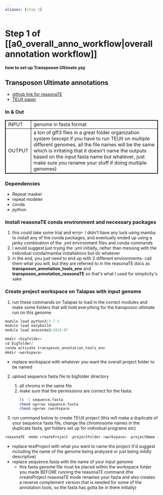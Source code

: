 ```yaml
---
aliases: [step 1]
---
```

# Step 1 of [[a0_overall_anno_workflow|overall annotation workflow]]
**how to set up Transposon Ultimate yay**

## Transposon Ultimate annotations
- [github link for reasonaTE](https://github.com/DerKevinRiehl/transposon_annotation_reasonaTE)
- [TEUlt paper](https://academic.oup.com/nar/article/50/11/e64/6541023)

### In & Out
<table cellpadding="5" style="border: 1px solid black">
    <tr style="border: 1px solid black">
        <td style="border: 1px solid black" >INPUT</td>
        <td style="border: 1px solid black">genome in fasta format</td>
    </tr>
    <tr>
        <td style="border: 1px solid black">OUTPUT</td>
        <td style="border: 1px solid black">a ton of gff3 files in a great folder organization system (except if you have to run TEUlt on multiple different genomes, all the file names will be the same which is irritating that it doesn't name the outputs based on the input fasta name but whatever, just make sure you rename your stuff if doing multiple genomes)</td>
    </tr>
</table>

### Dependencies
- Repeat masker
- repeat modeler
- conda
- python

### Install reasonaTE conda environment and necessary packages
1. this could take some trial and error- I didn't have any luck using mamba to install any of the conda packages, and eventually ended up using a janky combination of the .yml environment files and conda commands
2. I would suggest just trying the .yml initially, rather than messing with the individual conda/mamba installations but do whatever
3. in the end, you just need to end up with 2 different environments- call them what you will, but they are referred to in the reasonaTE docs as **transposon_annotation_tools_env** and **transposon_annotation_reasonaTE** so that's what I used for simplicity's sake

### Create project workspace on Talapas with input genome

1. run these commands on Talapas to load in the correct modules and make some folders that will hold everything for the transposon ultimate run on this genome
```python
module load python3/3.7.5
module load easybuild
module load anaconda3/2019.07

mkdir <bigfolder>
cd bigfolder/
conda activate transposon_annotation_tools_env
mkdir <workspace>
```
- replace workspace with whatever you want the overall project folder to be named

2. upload sequence fasta file to bigfolder directory
	1. all chroms in the same file
	2. make sure that the permissions are correct for the fasta: 
		```bash
		ls -l sequence.fasta
		chmod ug+rwx sequence.fasta
		chmod ug+rwx /workspace
		```
		
3. run command below to create TEUlt project (this will make a duplicate of your sequence fasta file, change the chromosome names in the duplicate fasta, get folders set up for individual programs etc) 
```python
reasonaTE -mode createProject -projectFolder <workspace> -projectName <testProject> -inputFasta <sequence.fasta>
```
- replace testProject with what you want to name the project (I'd suggest including the name of the genome being analyzed or just being mildly descriptive)
- replace sequence.fasta with the name of your input genome
	- this fasta genome file must be placed within the workspace folder you made BEFORE running the reasonaTE command (the createProject reasonaTE mode renames your fasta and also creates a reverse complement version that is needed for some of the annotation tools, so the fasta has gotta be in there initially)



